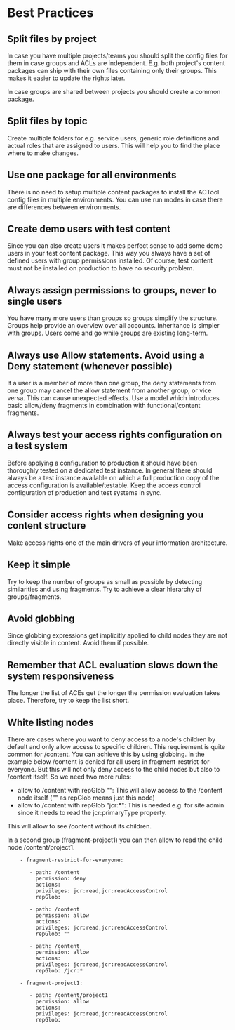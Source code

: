 # Best Practices

## Split files by project

In case you have multiple projects/teams you should split the config files for them in case groups and ACLs are independent. E.g. both project's content packages can ship with their own files containing only their groups. This makes it easier to update the rights later.

In case groups are shared between projects you should create a common package.

## Split files by topic

Create multiple folders for e.g. service users, generic role definitions and actual roles that are assigned to users. This will help you to find the place where to make changes.

## Use one package for all environments

There is no need to setup multiple content packages to install the ACTool config files in multiple environments. You can use run modes in case there are differences between environments.

## Create demo users with test content

Since you can also create users it makes perfect sense to add some demo users in your test content package. This way you always have a set of defined users with group permissions installed. Of course, test content must not be installed on production to have no security problem.

## Always assign permissions to groups, never to single users

You have many more users than groups so groups simplify the structure. Groups help provide an overview over all accounts. Inheritance is simpler with groups. Users come and go while groups are existing long-term.

## Always use Allow statements. Avoid using a Deny statement (whenever possible)

If a user is a member of more than one group, the deny statements from one group may cancel the allow statement from another group, or vice versa. This can cause unexpected effects. Use a model which introduces basic allow/deny fragments in combination with functional/content fragments.

## Always test your access rights configuration on a test system 

Before applying a configuration to production it should have been thoroughly tested on a dedicated test instance. In general there should always be a test instance available on which a full production copy of the access configuration is available/testable. Keep the access control configuration of production and test systems in sync.

## Consider access rights when designing you content structure

Make access rights one of the main drivers of your information architecture.

## Keep it simple

Try to keep the number of groups as small as possible by detecting similarities and using fragments. Try to achieve a clear hierarchy of groups/fragments.

## Avoid globbing

Since globbing expressions get implicitly applied to child nodes they are not directly visible in content. Avoid them if possible.

## Remember that ACL evaluation slows down the system responsiveness

The longer the list of ACEs get the longer the permission evaluation takes place. Therefore, try to keep the list short.

## White listing nodes

There are cases where you want to deny access to a node's children by default and only allow access to specific children. This requirement is quite common for /content.
You can achieve this by using globbing. In the example below /content is denied for all users in fragment-restrict-for-everyone. But this will not only deny access to the child nodes but also to /content itself. So we need two more rules:

* allow to /content with repGlob "": This will allow access to the /content node itself ("" as repGlob means just this node)
* allow to /content with repGlob "jcr:*": This is needed e.g. for site admin since it needs to read the jcr:primaryType property.

This will allow to see /content without its children.

In a second group (fragment-project1) you can then allow to read the child node /content/project1.


```
    - fragment-restrict-for-everyone:

       - path: /content
         permission: deny
         actions: 
         privileges: jcr:read,jcr:readAccessControl
         repGlob: 

       - path: /content
         permission: allow
         actions: 
         privileges: jcr:read,jcr:readAccessControl
         repGlob: ""

       - path: /content
         permission: allow
         actions: 
         privileges: jcr:read,jcr:readAccessControl
         repGlob: /jcr:*

    - fragment-project1:

       - path: /content/project1
         permission: allow
         actions: 
         privileges: jcr:read,jcr:readAccessControl
         repGlob: 

```


